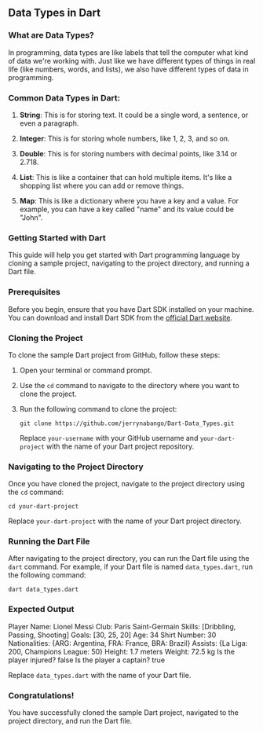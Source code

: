 ## Data Types in Dart

### What are Data Types?

In programming, data types are like labels that tell the computer what kind of data we're working with. Just like we have different types of things in real life (like numbers, words, and lists), we also have different types of data in programming.

### Common Data Types in Dart:

1. **String**: This is for storing text. It could be a single word, a sentence, or even a paragraph.

2. **Integer**: This is for storing whole numbers, like 1, 2, 3, and so on.

3. **Double**: This is for storing numbers with decimal points, like 3.14 or 2.718.

4. **List**: This is like a container that can hold multiple items. It's like a shopping list where you can add or remove things.

5. **Map**: This is like a dictionary where you have a key and a value. For example, you can have a key called "name" and its value could be "John".

### Getting Started with Dart

This guide will help you get started with Dart programming language by cloning a sample project, navigating to the project directory, and running a Dart file.

### Prerequisites

Before you begin, ensure that you have Dart SDK installed on your machine. You can download and install Dart SDK from the [official Dart website](https://dart.dev/get-dart).

### Cloning the Project

To clone the sample Dart project from GitHub, follow these steps:

1. Open your terminal or command prompt.

2. Use the `cd` command to navigate to the directory where you want to clone the project.

3. Run the following command to clone the project:

   ```
   git clone https://github.com/jerrynabango/Dart-Data_Types.git
   ```

   Replace `your-username` with your GitHub username and `your-dart-project` with the name of your Dart project repository.

### Navigating to the Project Directory

Once you have cloned the project, navigate to the project directory using the `cd` command:

```
cd your-dart-project
```

Replace `your-dart-project` with the name of your Dart project directory.

### Running the Dart File

After navigating to the project directory, you can run the Dart file using the `dart` command. For example, if your Dart file is named `data_types.dart`, run the following command:

```
dart data_types.dart
```
### Expected Output

Player Name: Lionel Messi
Club: Paris Saint-Germain
Skills: [Dribbling, Passing, Shooting]
Goals: [30, 25, 20]
Age: 34
Shirt Number: 30
Nationalities: {ARG: Argentina, FRA: France, BRA: Brazil}
Assists: {La Liga: 200, Champions League: 50}
Height: 1.7 meters
Weight: 72.5 kg
Is the player injured? false
Is the player a captain? true

Replace `data_types.dart` with the name of your Dart file.

### Congratulations!

You have successfully cloned the sample Dart project, navigated to the project directory, and run the Dart file.
